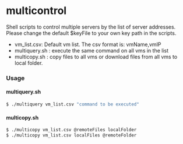 # multicontrol
Shell scripts to control multiple servers by the list of server addresses.
Please change the default $keyFile to your own key path in the scripts.

  - vm\_list.csv: Default vm list. The csv format is: vmName,vmIP
  - multiquery.sh : execute the same command on all vms in the list
  - multicopy.sh : copy files to all vms or download files from all vms to local folder.

### Usage
#### multiquery.sh
```sh
$ ./multiquery vm_list.csv "command to be executed"
```

#### multicopy.sh
```sh
$ ./multicopy vm_list.csv @remoteFiles localFolder
$ ./multicopy vm_list.csv localFiles @remoteFolder
```
